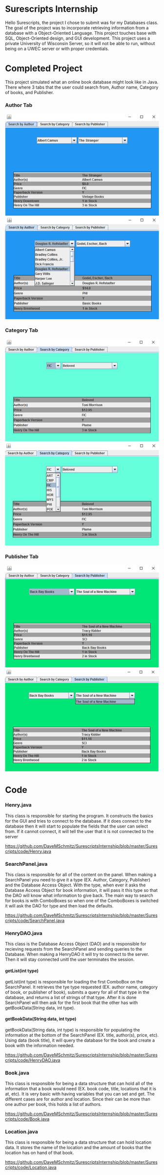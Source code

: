 # Surescripts Internship
Hello Surescripts, the project I chose to submit was for my Databases class.  The goal of the project was to incorporate retrieving information from a database with a Object-Oriented Language.  This project touches base with SQL, Object-Oriented design, and GUI development.  This project uses a private University of Wisconsin Server, so it will not be able to run, without being on a UWEC server or with proper credentials. 

# Completed Project
 This project simulated what an online book database might look like in Java.  There where 3 tabs that the user could search from, Author name, Category of books, and Publisher.
 
### Author Tab 
![alt tag](https://github.com/DaveMSchmitz/SurescriptsInternship/blob/master/Images/author1.png)
![alt tag](https://github.com/DaveMSchmitz/SurescriptsInternship/blob/master/Images/author2.png)
<br>  
### Category Tab 
![alt tag](https://github.com/DaveMSchmitz/SurescriptsInternship/blob/master/Images/cat1.png)
![alt tag](https://github.com/DaveMSchmitz/SurescriptsInternship/blob/master/Images/cat2.png)
<br>  
### Publisher Tab 
![alt tag](https://github.com/DaveMSchmitz/SurescriptsInternship/blob/master/Images/pub1.png)
![alt tag](https://github.com/DaveMSchmitz/SurescriptsInternship/blob/master/Images/pub2.png)
<br>

# Code

### Henry.java
This class is responsible for starting the program. It constructs the basics for the GUI and tries to connect to the database.  If it does connect to the database then it will start to populate the fields that the user can select from. If it cannot connect, it will tell the user that it is not connected to the server

https://github.com/DaveMSchmitz/SurescriptsInternship/blob/master/Surescripts/code/Henry.java

### SearchPanel.java
This class is responsible for all of the content on the panel. When making a SearchPanel you need to give it a type (EX. Author, Category, Publisher) and the Database Access Object. With the type, when ever it asks the Database Access Object for book information, it will pass it this type so that the DAO will know what information to give back. The main way to search for books is with ComboBoxes so when one of the ComboBoxes is switched it will ask the DAO for type and then load the defaults.

https://github.com/DaveMSchmitz/SurescriptsInternship/blob/master/Surescripts/code/SearchPanel.java

### HenryDAO.java
This class is the Database Access Object (DAO) and is responsible for recieving requests from the SearchPanel and sending queries to the Database. When making a HenryDAO it will try to connect to the server.  Then it will stay connected unitl the user terminates the session.
#### getList(int type)
getList(int type) is responsible for loading the first ComboBox on the SearchPanel.  It retrieves the tye type requested (EX. author name, category of book, or publisher of book), submits a query for all of that type in the database, and returns a list of strings of that type. After it is done SearchPanel will then ask for the first book that the other has with getBookData(String data, int type).

#### getBookData(String data, int type)
getBookData(String data, int type) is responsible for populating the information at the bottom of the SearchPanel (EX. title, author(s), price, etc). Using data (book title), it will query the database for the book and create a book with the information needed.

https://github.com/DaveMSchmitz/SurescriptsInternship/blob/master/Surescripts/code/HenryDAO.java

### Book.java
This class is responsible for being a data structure that can hold all of the information that a book would need (EX. book code, title, locations that it is at, etc). It is very basic with having variables that you can set and get.  The different cases are for author and location.  Since their can be more than one author per book, this holds a list of authors.

https://github.com/DaveMSchmitz/SurescriptsInternship/blob/master/Surescripts/code/Book.java

### Location.java
This class is responsible for being a data structure that can hold location data. It stores the name of the location and the amount of books that the location has on hand of that book.

https://github.com/DaveMSchmitz/SurescriptsInternship/blob/master/Surescripts/code/Location.java
